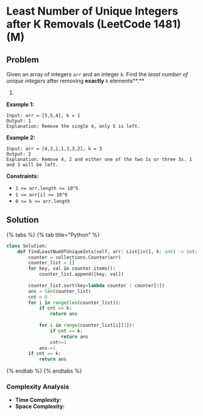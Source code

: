 # Least Number of Unique Integers after K Removals \(LeetCode 1481\) \(M\)

## Problem

Given an array of integers `arr` and an integer `k`. Find the _least number of unique integers_ after removing **exactly** `k` elements**.**

1. 
**Example 1:**

```text
Input: arr = [5,5,4], k = 1
Output: 1
Explanation: Remove the single 4, only 5 is left.
```

**Example 2:**

```text
Input: arr = [4,3,1,1,3,3,2], k = 3
Output: 2
Explanation: Remove 4, 2 and either one of the two 1s or three 3s. 1 and 3 will be left.
```

**Constraints:**

* `1 <= arr.length <= 10^5`
* `1 <= arr[i] <= 10^9`
* `0 <= k <= arr.length`

## Solution 

{% tabs %}
{% tab title="Python" %}
```python
class Solution:
    def findLeastNumOfUniqueInts(self, arr: List[int], k: int) -> int:
        counter = collections.Counter(arr)
        counter_list = []
        for key, val in counter.items():
            counter_list.append([key, val])
        
        counter_list.sort(key=lambda counter : counter[1])
        ans = len(counter_list)
        cnt = 0
        for i in range(len(counter_list)):
            if cnt == k:
                return ans
            
            for i in range(counter_list[i][1]):
                if cnt == k:
                    return ans
                cnt+=1
            ans-=1
        if cnt == k:
            return ans
```
{% endtab %}
{% endtabs %}

### Complexity Analysis

* **Time Complexity:** 
* **Space Complexity:** 

